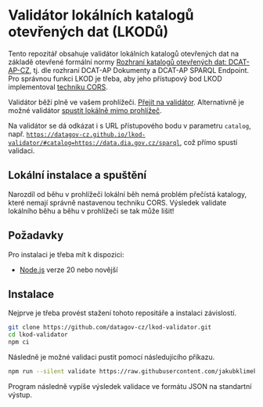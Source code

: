 # Validátor lokálních katalogů otevřených dat (LKODů)
Tento repozitář obsahuje validátor lokálních katalogů otevřených dat na základě otevřené formální normy [Rozhraní katalogů otevřených dat: DCAT-AP-CZ](https://ofn.gov.cz/rozhraní-katalogů-otevřených-dat/2021-01-11/), tj. dle rozhraní DCAT-AP Dokumenty a DCAT-AP SPARQL Endpoint.
Pro správnou funkci LKOD je třeba, aby jeho přístupový bod LKOD implementoval [techniku CORS](https://opendata.gov.cz/špatná-praxe:chybějící-cors).

Validátor běží plně ve vašem prohlížeči.
[Přejít na validátor](https://datagov-cz.github.io/lkod-validator/).
Alternativně je možné validátor [spustit lokálně mimo prohlížeč](#lokalni-instalace-a-spustrni).

Na validátor se dá odkázat i s URL přístupového bodu v parametru `catalog`, např. [`https://datagov-cz.github.io/lkod-validator/#catalog=https://data.dia.gov.cz/sparql`](https://datagov-cz.github.io/lkod-validator/?catalog=https://data.dia.gov.cz/sparql), což přímo spustí validaci.

## Lokální instalace a spuštění
Narozdíl od běhu v prohlížeči lokální běh nemá problém přečístá katalogy, které nemají správně nastavenou techniku CORS.
Výsledek validate lokálního běhu a běhu v prohlížeči se tak může lišit!

## Požadavky
Pro instalaci je třeba mít k dispozici:
- [Node.js](https://nodejs.org/en) verze 20 nebo novější

## Instalace
Nejprve je třeba provést stažení tohoto repositáře a instalaci závislostí.
```bash
git clone https://github.com/datagov-cz/lkod-validator.git
cd lkod-validator
npm ci
```
Následně je možné validaci pustit pomocí následujícího příkazu.
```bash
npm run --silent validate https://raw.githubusercontent.com/jakubklimek/lkod-test/main/katalog.jsonld
```
Program následně vypíše výsledek validace ve formátu JSON na standartní výstup.


